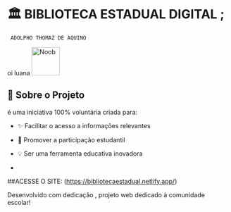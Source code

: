 # 🏛️ BIBLIOTECA ESTADUAL DIGITAL ; 
     ADOLPHO THOMAZ DE AQUINO

 oi  luana    <a href="https://emoji.gg/emoji/74874-noob"><img src="https://cdn3.emoji.gg/emojis/74874-noob.png" width="64px" height="64px" alt="Noob"></a>
</div>

## 🌟 Sobre o Projeto
é uma iniciativa 100% voluntária criada para:
- ✨ Facilitar o acesso a informações relevantes
- 🌱 Promover a participação estudantil
- 💡 Ser uma ferramenta educativa inovadora

- 
##ACESSE O SITE:
(https://bibliotecaestadual.netlify.app/)


Desenvolvido com dedicação , projeto web dedicado à comunidade escolar!

